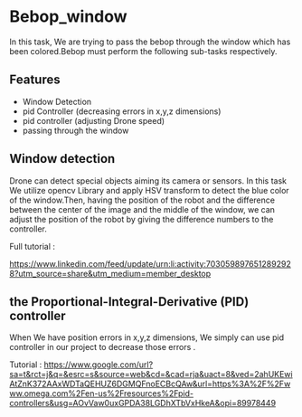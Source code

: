 
# Bebop_window



In this task, We are trying to pass the bebop through the window which has been colored.Bebop must perform the following sub-tasks respectively.


## Features

- Window Detection
- pid Controller (decreasing errors in x,y,z dimensions)
- pid controller (adjusting Drone speed)
- passing through the window

## Window detection 

Drone can detect special objects aiming its camera or sensors.
In this task We utilize opencv Library and apply HSV transform to detect the blue color of the window.Then, having the position of the robot and the difference between the center of the image and the middle of the window, we can adjust the position of the robot by giving the difference numbers to the controller.


Full tutorial :

https://www.linkedin.com/feed/update/urn:li:activity:7030598976512892928?utm_source=share&utm_medium=member_desktop
##  the Proportional-Integral-Derivative (PID) controller 

When We have position errors in x,y,z dimensions, We simply can use pid controller in our project to decrease those errors . 

Tutorial :
https://www.google.com/url?sa=t&rct=j&q=&esrc=s&source=web&cd=&cad=rja&uact=8&ved=2ahUKEwiAtZnK372AAxWDTaQEHUZ6DGMQFnoECBcQAw&url=https%3A%2F%2Fwww.omega.com%2Fen-us%2Fresources%2Fpid-controllers&usg=AOvVaw0uxGPDA38LGDhXTbVxHkeA&opi=89978449
